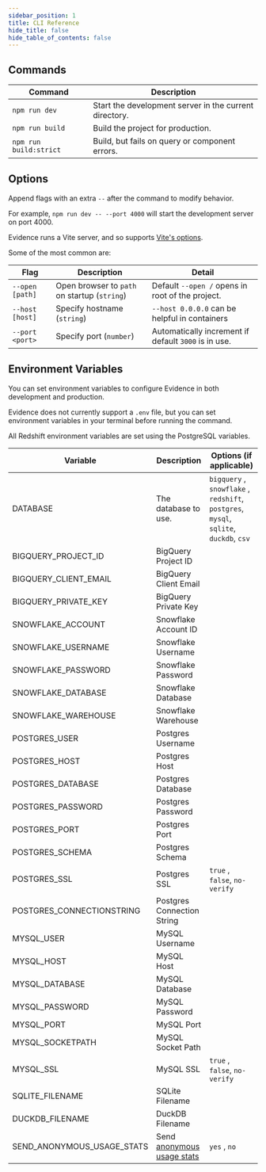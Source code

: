 ```yaml
---
sidebar_position: 1
title: CLI Reference
hide_title: false
hide_table_of_contents: false
---
```


## Commands

| Command | Description |
| --- | --- |
| `npm run dev` | Start the development server in the current directory. |
| `npm run build` | Build the project for production. |
| `npm run build:strict` | Build, but fails on query or component errors. |

## Options

Append flags with an extra `--` after the command to modify behavior.

For example, `npm run dev -- --port 4000` will start the development server on port 4000.

Evidence runs a Vite server, and so supports [Vite's options](https://vitejs.dev/guide/cli.html#options).

Some of the most common are:

| Flag | Description | Detail |
| --- | --- | --- |
| `--open [path]` | Open browser to `path` on startup (`string`) | Default `--open /` opens in root of the project. |
| `--host [host]` | Specify hostname (`string`) | `--host 0.0.0.0` can be helpful in containers | 
| `--port <port>` | Specify port (`number`) | Automatically increment if default `3000` is in use. |

## Environment Variables

You can set environment variables to configure Evidence in both development and production.

Evidence does not currently support a `.env` file, but you can set environment variables in your terminal before running the command.

All Redshift environment variables are set using the PostgreSQL variables.

| Variable | Description | Options (if applicable) |
| --- | --- | --- |
| DATABASE | The database to use. | `bigquery` , `snowflake` , `redshift`, `postgres`, `mysql`, `sqlite`, `duckdb`, `csv`
| BIGQUERY_PROJECT_ID | BigQuery Project ID ||
| BIGQUERY_CLIENT_EMAIL | BigQuery Client Email ||
| BIGQUERY_PRIVATE_KEY | BigQuery Private Key ||
| SNOWFLAKE_ACCOUNT | Snowflake Account ID ||
| SNOWFLAKE_USERNAME | Snowflake Username ||
| SNOWFLAKE_PASSWORD | Snowflake Password ||
| SNOWFLAKE_DATABASE | Snowflake Database ||
| SNOWFLAKE_WAREHOUSE | Snowflake Warehouse ||
| POSTGRES_USER | Postgres Username ||
| POSTGRES_HOST | Postgres Host ||
| POSTGRES_DATABASE | Postgres Database ||
| POSTGRES_PASSWORD | Postgres Password ||
| POSTGRES_PORT | Postgres Port ||
| POSTGRES_SCHEMA | Postgres Schema ||
| POSTGRES_SSL | Postgres SSL | `true` , `false`, `no-verify` |
| POSTGRES_CONNECTIONSTRING | Postgres Connection String ||
| MYSQL_USER | MySQL Username ||
| MYSQL_HOST | MySQL Host ||
| MYSQL_DATABASE | MySQL Database ||
| MYSQL_PASSWORD | MySQL Password ||
| MYSQL_PORT | MySQL Port ||
| MYSQL_SOCKETPATH | MySQL Socket Path ||
| MYSQL_SSL | MySQL SSL | `true` , `false`, `no-verify` |
| SQLITE_FILENAME | SQLite Filename ||
| DUCKDB_FILENAME | DuckDB Filename ||
| SEND_ANONYMOUS_USAGE_STATS | Send [anonymous usage stats](localhost:3000/settings#telemetry) | `yes` , `no` |

